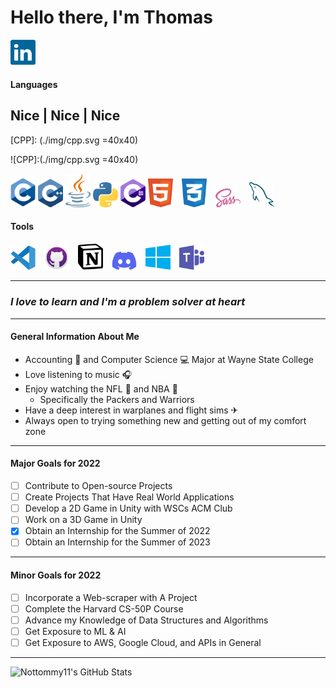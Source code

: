 # Hello there, I'm Thomas

[<img alt="LinkedIn" width="40" src="./img/linkedin.svg" style="padding-right: 10px" />][LinkedIn]

#### Languages

Nice | Nice | Nice
---

[CPP]: (./img/cpp.svg =40x40)

![CPP]:(./img/cpp.svg =40x40)

<p>
<img alt="C++" width="40" src="./img/cpp.svg" />
<img alt="C" width="40" src="./img/c.svg" />
<img alt="Java" width="40" src="./img/java2.svg" />
<img alt="Python" width="40" src="./img/python.svg" />
<img alt="C#" width="40" src="./img/csharp.svg" />
<img alt="HTML5" width="40" src="./img/html5.svg" style="padding-right: 10px" />
<img alt="CSS3" width="40" src="./img/css3.svg" style="padding-right: 10px" />
<img alt="Sass" width="40" src="./img/sass.svg" style="padding-right: 10px" />
<img alt="MySQL" width="40" src="./img/mysql.svg" style="padding-right: 10px" />
</p>

#### Tools

<img alt="Visual Studio Code" width="40" src="./img/visual-studio-code.svg" style="padding-right: 10px" />
<img alt="GitHub" width="40" src="./img/github.svg" style="padding-right: 10px" />
<img alt="Notion" width="40" src="./img/notion.svg" style="padding-right: 10px" />
<img alt="Discord" width="40" src="./img/discord.svg" style="padding-right: 10px" />
<img alt="Microsoft Windows" width="40" src="./img/microsoft-windows.svg" style="padding-right: 10px" />
<img alt="Microsoft Teams" width="40" src="./img/microsoft-teams.svg" style="padding-right: 10px" />

<!-- To be Included/Need Better Image
<img alt="Markdown" width="40" src="./img/markdown.svg" style="padding-right: 10px" />

<img alt="Android Studio" width="40" src="./img/android-studio.svg" style="padding-right: 10px" />

<img alt="Arduino" width="40" src="./img/arduino.svg" style="padding-right: 10px" />

<img alt="Oracle VM Virtualbox" width="40" src="./img/virtualbox.svg" style="padding-right: 10px" />


-->

<!--
[<img align="left" alt="GitHub" width="26px" src="https://user-images.githubusercontent.com/3369400/139447912-e0f43f33-6d9f-45f8-be46-2df5bbc91289.png" style="padding-right:10px;" />](#gh-dark-mode-only)
[<img align="left" alt="GitHub" width="26px" src="https://user-images.githubusercontent.com/3369400/139448065-39a229ba-4b06-434b-bc67-616e2ed80c8f.png" style="padding-right:10px;" />](#gh-light-mode-only)
<img alt="Visual Studio Code" width="26px" src="https://cdn.jsdelivr.net/gh/devicons/devicon/icons/vscode/vscode-original.svg" style="padding-right:10px;" />
<img alt="Unity" width="26px" src="https://cdn.jsdelivr.net/gh/devicons/devicon/icons/unity/unity-original.svg" style="padding-right:10px;" />
<img alt="Notion" width="26px" src="https://cdn.jsdelivr.net/gh/devicons/devicon/icons/notion/notion-original.svg" style="padding-right:10px;" />
-->

---

### *I love to learn and I'm a problem solver at heart*

---

#### General Information About Me

- Accounting 🧾 and Computer Science 💻 Major at Wayne State College
- Love listening to music 🎧
- Enjoy watching the NFL 🏈 and NBA 🏀
  - Specifically the Packers and Warriors
- Have a deep interest in warplanes and flight sims ✈
- Always open to trying something new and getting out of my comfort zone

---

#### Major Goals for 2022

- [ ] Contribute to Open-source Projects
- [ ] Create Projects That Have Real World Applications
- [ ] Develop a 2D Game in Unity with WSCs ACM Club
- [ ] Work on a 3D Game in Unity
- [X] Obtain an Internship for the Summer of 2022
- [ ] Obtain an Internship for the Summer of 2023

---

#### Minor Goals for 2022

- [ ] Incorporate a Web-scraper with A Project
- [ ] Complete the Harvard CS-50P Course
- [ ] Advance my Knowledge of Data Structures and Algorithms
- [ ] Get Exposure to ML & AI
- [ ] Get Exposure to AWS, Google Cloud, and APIs in General

---

<img alt="Nottommy11's GitHub Stats" src="https://github-readme-stats.vercel.app/api?username=Nottommy11&show_icons=true&hide_border=false&title_color=07e3cb&icon_color=edc802&text_color=c8cdcf&border_color=07e3cb&count_private=true" />

<!--&bg_color=09131B-->


[LinkedIn]: https://www.linkedin.com/in/thomas-marxsen